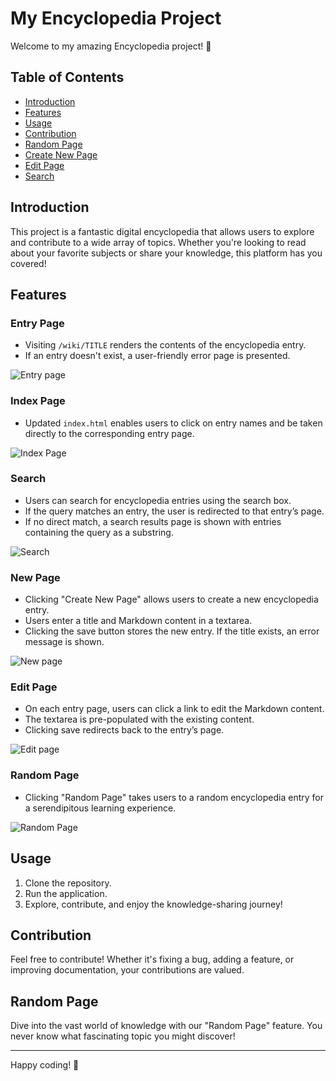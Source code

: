 # My Encyclopedia Project

Welcome to my amazing Encyclopedia project! 🚀

## Table of Contents

- [Introduction](#introduction)
- [Features](#features)
- [Usage](#usage)
- [Contribution](#contribution)
- [Random Page](#random-page)
- [Create New Page](#create-new-page)
- [Edit Page](#edit-page)
- [Search](#search)

## Introduction

This project is a fantastic digital encyclopedia that allows users to explore and contribute to a wide array of topics. Whether you're looking to read about your favorite subjects or share your knowledge, this platform has you covered!

## Features

### Entry Page

- Visiting `/wiki/TITLE` renders the contents of the encyclopedia entry.
- If an entry doesn't exist, a user-friendly error page is presented.

![Entry page](https://github.com/riddhisharma-sudo/WIKIPEDIA/assets/119350954/80fd9d8f-14d2-4711-90cf-3d9fff5c647f)


### Index Page

- Updated `index.html` enables users to click on entry names and be taken directly to the corresponding entry page.
  
![Index Page](https://github.com/riddhisharma-sudo/WIKIPEDIA/assets/119350954/74ba86a8-32e2-437c-bae5-f8d465e7862c)

### Search

- Users can search for encyclopedia entries using the search box.
- If the query matches an entry, the user is redirected to that entry’s page.
- If no direct match, a search results page is shown with entries containing the query as a substring.

![Search](https://github.com/riddhisharma-sudo/WIKIPEDIA/assets/119350954/881bee34-4e9e-4b50-97b8-5ca2489d3098)


### New Page

- Clicking "Create New Page" allows users to create a new encyclopedia entry.
- Users enter a title and Markdown content in a textarea.
- Clicking the save button stores the new entry. If the title exists, an error message is shown.

![New page](https://github.com/riddhisharma-sudo/WIKIPEDIA/assets/119350954/e6793f3c-280e-447c-8b42-13de2a4cd1bd)


### Edit Page

- On each entry page, users can click a link to edit the Markdown content.
- The textarea is pre-populated with the existing content.
- Clicking save redirects back to the entry’s page.

 ![Edit page](https://github.com/riddhisharma-sudo/WIKIPEDIA/assets/119350954/18789407-4470-4cfc-b0a5-5cbc26a30989)

### Random Page

- Clicking "Random Page" takes users to a random encyclopedia entry for a serendipitous learning experience.

![Random Page](https://github.com/riddhisharma-sudo/WIKIPEDIA/assets/119350954/f72090ac-c2df-4eb9-99ae-932605a82c9c)

## Usage

1. Clone the repository.
2. Run the application.
3. Explore, contribute, and enjoy the knowledge-sharing journey!

## Contribution

Feel free to contribute! Whether it's fixing a bug, adding a feature, or improving documentation, your contributions are valued.

## Random Page

Dive into the vast world of knowledge with our "Random Page" feature. You never know what fascinating topic you might discover!

---

Happy coding! 🌟
